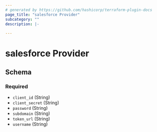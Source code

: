 ```yaml
---
# generated by https://github.com/hashicorp/terraform-plugin-docs
page_title: "salesforce Provider"
subcategory: ""
description: |-
  
---
```


# salesforce Provider





<!-- schema generated by tfplugindocs -->
## Schema

### Required

- `client_id` (String)
- `client_secret` (String)
- `password` (String)
- `subdomain` (String)
- `token_url` (String)
- `username` (String)
